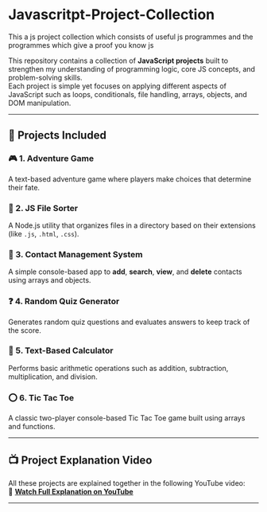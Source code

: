 # Javascritpt-Project-Collection
This a js project collection which consists of useful js programmes and the programmes which give a proof you know js

This repository contains a collection of **JavaScript projects** built to strengthen my understanding of programming logic, core JS concepts, and problem-solving skills.  
Each project is simple yet focuses on applying different aspects of JavaScript such as loops, conditionals, file handling, arrays, objects, and DOM manipulation.

---

## 🧩 Projects Included

### 🎮 1. Adventure Game
A text-based adventure game where players make choices that determine their fate.

### 📂 2. JS File Sorter
A Node.js utility that organizes files in a directory based on their extensions (like `.js`, `.html`, `.css`).

### 👥 3. Contact Management System
A simple console-based app to **add**, **search**, **view**, and **delete** contacts using arrays and objects.

### ❓ 4. Random Quiz Generator
Generates random quiz questions and evaluates answers to keep track of the score.

### 🧮 5. Text-Based Calculator
Performs basic arithmetic operations such as addition, subtraction, multiplication, and division.

### ⭕ 6. Tic Tac Toe
A classic two-player console-based Tic Tac Toe game built using arrays and functions.

---

## 📺 Project Explanation Video

All these projects are explained together in the following YouTube video:  
🎥 **[Watch Full Explanation on YouTube](YOUR_YOUTUBE_LINK_HERE)**

---


